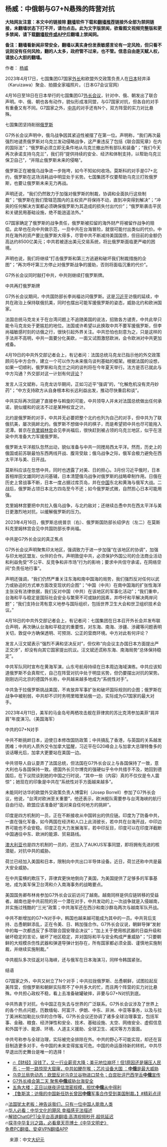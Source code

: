  <!-- 面包屑导航 --> <h2>杨威：中俄朝与G7+N悬殊的阵营对抗</h2> <p class="notice"><b>大陆网友注意：本文中的链接除 <a href="https://github.com/bannedbook/fanqiang" >翻墙</a>软件下载和<a href="https://github.com/killgcd/justmysocks/blob/master/README.md">翻墙推荐</a>链接外全部为禁网链接，未翻墙状态下打不开，请勿点击。此为文字版禁闻，欲看图文视频完整版和更多禁闻，请下载<a href="https://github.com/bannedbook/fanqiang">翻墙软件或APP</a>后翻墙上禁闻网。</p><p>备注：翻墙看新闻非常安全，翻墙以真实身份发表敏感言论有一定风险，但只看不说则没有任何风险，翻的人太多，政府管不过来，也不管。信息自由是天赋人权，请放心大胆的翻墙。</b></p>  <div class="entry"> <p>作者： <a href="https://www.bannedbook.org/bnews/tag/%e6%9d%a8%e5%a8%81/" class="st_tag internal_tag" rel="tag" title="标签 杨威 下的日志">杨威</a></p> <p id="conimg">2023年4月17日，七国集团G7国家<a href="https://www.bannedbook.org/bnews/tag/%E5%A4%96%E9%95%BF/" class="st_tag internal_tag" rel="tag" title="标签 外长 下的日志">外长</a>和欧盟外交政策负责人在<a href="https://www.bannedbook.org/bnews/tag/%e6%97%a5%e6%9c%ac/" class="st_tag internal_tag" rel="tag" title="标签 日本 下的日志">日本</a>轻井泽（Karuizawa）聚会、拍摄全家福照片。（日本G7会议官网）</p> <p>4月16日至18日在日本举行的七国集团G7<a href="https://www.bannedbook.org/bnews/tag/%E5%A4%96%E9%95%BF%E4%BC%9A%E8%AE%AE/" class="st_tag internal_tag" rel="tag" title="标签 外长会议 下的日志">外长会议</a>，针对中、俄、朝发出了联合声明。中、俄、朝也各有动作，貌似形成准同盟，与G7国家对抗，但各自的对手有重叠又有不同。G7国家之外，<a href="https://www.bannedbook.org/bnews/tag/%e4%b8%ad%e5%85%b1/" class="st_tag internal_tag" rel="tag" title="标签 中共 下的日志">中共</a>的对手还有N个，双方阵营的实力对比悬殊。</p> <p>七国集团坚持削弱<a href="https://www.bannedbook.org/bnews/tag/%e4%bf%84%e7%bd%97%e6%96%af/" class="st_tag internal_tag" rel="tag" title="标签 俄罗斯 下的日志">俄罗斯</a></p> <p>G7外长会议声明中，俄乌战争因其紧迫性被摆了在第一位。声明称，“我们再次最强烈地谴责俄罗斯对乌克兰发动侵略战争，这严重违反了包括《联合国宪章》在内的国际法”；“俄罗斯必须立即无条件地从乌克兰撤出所有部队和装备”；“我们今天再次承诺支持乌克兰”，我们将“提供持续的安全、经济和体制支持，以帮助乌克兰保卫自己”，“并阻止俄罗斯未来的侵略”。</p> <p>俄罗斯正在被俄乌战争进一步拖垮，如今不知如何收场。莫斯科的对手是G7+北约，俄罗斯在这场消耗战中明显处于劣势。七国集团不仅要帮助乌克兰打败俄罗斯，也要让俄罗斯未来无力再战。</p> <p>声明还说，“我们仍然致力于加强对俄罗斯的制裁，协调和全面执行这些制裁”；“俄罗斯在我们管辖范围内的主权资产将保持不动，直到冲突得到解决”；“冲突的任何解决方案都必须确保俄罗斯为其造成的损失付出代价”；“俄罗斯袭击平民和关键民用基础设施，绝不能逍遥法外。”</p> <p>G7国家确定了俄罗斯的战争责任，俄罗斯被扣留的海外财产将被留作战争的赔偿。此举也在向中共做示范，一旦中共在台海冒险，就很可能付出类似的代价。中共在海外的资产要比俄罗斯大得多，尽管中共不断减持美国国债，但目前的金额仍高达约8500亿美元；中共若被逐出美元交易系统，将比俄罗斯面临更严峻的困境。</p> <p>声明也说，我们将继续“打击俄罗斯和第三方逃避和破坏我们制裁措施的企图”；“再次呼吁第三方停止对俄罗斯战争的援助，否则将面临沉重的代价”。</p> <p>G7外长会议同时敲打中共，中共则继续打俄罗斯牌。</p> <p>中共再打俄罗斯牌</p> <p>G7外长会议期间，中共国防部长李尚福访问俄罗斯。这是<a href="https://www.bannedbook.org/bnews/tag/%e4%b9%a0%e8%bf%91%e5%b9%b3/" class="st_tag internal_tag" rel="tag" title="标签 习近平 下的日志">习近平</a>访俄的延续，中共在政治上保持联俄抗美，同时也摆出可能军援俄罗斯的姿态，威胁北约和欧洲国家。</p> <p>法国总统马克龙关于在台湾问题上不追随美国的说法，招致各方谴责，中共此举只能令马克龙处于更尴尬的地位。法国或许希望以此换取中共不要军援俄罗斯，但李尚福敏感时刻的访俄之行，很快引起外界关注。中共恐怕也刻意为之，只是这样的手法并不高明，中共一面要分化美欧，一面又试图激怒欧洲，会令欧洲对中共更加戒备。</p> <p>4月19日的中共外交部记者会上，有记者问：法国总统马克龙已指示他的外交政策顾问与中方合作，建立一个可以作为未来俄乌谈判基础的框架。根据法国的设想，如果一切顺利，俄罗斯和乌克兰之间的谈判将在今年夏天举行。法方是否已就此与中方沟通？外交部对这一计划有何<span class='wp_keywordlink_affiliate'><a href="https://www.bannedbook.org/bnews/comments/" title="新闻评论" target="_blank">评论</a></span>？</p> <p>发言人汪文斌称，马克龙访华期间，正如习近平“强调”的，“化解危机没有灵丹妙药”；“中方支持欧方从自身根本和长远利益出发，推动尽快重启和谈”。</p> <p>中共实际再次回避了直接参与斡旋的可能，中共领导人并未对法国总统做出任何承诺，貌似缓和的说法不过是某种权宜之计。</p> <p>北约是俄罗斯的对手，中共并无必要把整个北约也列为自己的对手，但中共为了联俄抗美，屡次挑衅北约。俄罗斯不想做中共的棋子，而是希望把中共也尽可能拖入泥潭。普京在<span class='wp_keywordlink'><a href="https://www.bannedbook.org/forum2/topic1172.html" title="克里姆林宫秘史——斯大林情妇的回忆" target="_blank">克里姆林宫</a></span>会见李尚福后，很快赶到被占领的乌克兰地区，似乎在渲染中共准备大力军援俄罗斯。</p> <p>俄罗斯太平洋舰队忽然出动，貌似准备与中共一同搅局西太平洋。然而，历史上的俄国或前苏联最怕东西两线开战、腹背受敌；俄乌战争之际，俄军会极力避免在西太平洋与美、日开战。</p> <p>莫斯科应该在忽悠中共，同时也透露了对美、日的担心。3月份习近平俄时，日本首相岸田文雄同时访问基辅，日本清楚俄乌战争对俄罗斯的战略牵制作用。日俄在历史上曾战事不断，日本一度占据过库页岛，并在<span class='wp_keywordlink_affiliate'><a href="https://www.bannedbook.org/" title="中国" target="_blank">中国</a></span>东北和黄海与俄军大战。二战后，俄罗斯占领日本北方四岛至今不还；如今俄罗斯式微，自然担心日本可能用强。</p> <p>克里姆林宫要把中共拉入俄乌战争，与北约敌对；还继续怂恿中共在西太平洋与美日更激烈地对抗，以缓解俄罗斯的压力。</p> <p>2023年4月16日，俄罗斯总统普京（右）、俄罗斯国防部长绍伊古（左二）在莫斯科克里姆林宫会见中共国防部长李尚福。</p> <p>中共是G7外长会议的真正焦点</p>  <p>G7外长会议声明聚焦印太地区，强调致力于进一步加强“在该地区的协调”，加强与印太地区盟友、伙伴的合作。声明敦促中共，必须保护外国公司的合法商业活动和利益免受“不公平、反竞争和非市场”行为的影响；要求中共信守承诺，在网络空间“负责任地行事”。</p> <p>声明还强调，“我们仍然严重关注东海和南中国海的局势，我们强烈反对任何以武力或胁迫的方式单方面改变现状的企图”；“中国（中共）在南中国海的扩张性海洋主张没有法律依据，我们反对中国（中共）在该地区的军事化活动”；“我们重申，台海和平与稳定是国际社会安全与繁荣不可或缺的因素，并呼吁和平解决两岸问题”；“我们支持台湾有意义地参与国际组织，包括世界卫生大会和世卫组织技术会议。”</p> <p>4月18日的中共外交部记者会上，有记者问：七国集团在日本召开外长会并发布联合声明，再次确认台海和平稳定的重要性，对东海、南海、涉疆、涉藏等问题表明关切，敦促中方确保透明、可预测、公正的营商环境。中方对此有何评论？</p> <p>发言人汪文斌表示“强烈不满和坚决反对”，但仅称“向会议主办国日本方面提出严正交涉”，却没有向其它国家提出抗议。汪文斌还谎称东海、南海局势“总体保持稳定”。</p> <p>中共军队同时宣布在黄海军演，山东号航母持续在日本周边海域演练。中共应该知道俄罗斯不会真帮忙，自己在阵营对抗中处于明显劣势，但仍要摆出对抗的架势。刚刚访问北京的德国外长称，中共越来越多地成为“系统性对手”。</p> <p>中共急于拉俄罗斯挑战美国，不肯放弃军事扩张和破坏国际规则的企图；俄罗斯在战争中被削弱，中共却不识时务明里暗里站俄一边，实际成为G7国家的最大对手。</p> <p>2023年4月11日，美军的马金岛号两栖攻击舰在菲律宾的苏比克湾参加美菲“肩并肩”年度演习。（美国海军）</p> <p>中共的G7+N对手</p> <p>中共不断挑衅日本，迫使日本修改国防政策；中共搞乱了香港，与英国的关系越发困难；中共的人质外交令加拿大猛醒，习近平在G20峰会上与加拿大总理特鲁多的谈话曝光后，加拿大更要站在美国一边。</p> <p>中共领导人自认耍弄了法国总统，但法国在G7外长会议上与各国保持了一致，意大利也与各国保持一致。德国外长贝尔博克的强硬似乎令中共措手不及，她回到德国后，在下议院谈到她的中国之行时说，“其中一些（内容）真的不仅仅是令人震惊”；她现在的印象是中共在“系统性对手方面越来越多”。</p> <p>未能同时访华的欧盟外交政策负责人博雷利（Josep Borrell）参加了G7外长会议，他说，“台湾对欧洲至关重要”，他还表示，欧洲舰队需要参与台湾海峡的航行自由行动，欧盟应该准备好“面对来自任何地方的挑衅”。</p>  <p>印度是四方机制的一员，正在不断接收从中国转出的供应链。印度为了防备中共，一直在强化军备，如今两国在经济和人口上此消彼长，若中共在台海开战，中印边界可能也不会安稳。印度正在大力发展海军，若中印反目，印度可以在印度洋截断中国通往中东、欧洲的能源、贸易路线。</p> <p><a href="https://www.bannedbook.org/bnews/tag/%e6%be%b3%e5%a4%a7%e5%88%a9%e4%ba%9a/" class="st_tag internal_tag" rel="tag" title="标签 澳大利亚 下的日志">澳大利亚</a>也是四方机制的一员的，还加入了AUKUS军事同盟，即将拥有先进的核潜艇，对抗中共的威胁。</p> <p>荷兰已经加入美国和日本，限制向中共出口半导体设备。近日，荷兰还称中共是最大安全威胁。</p> <p>在中共蛮横的欺压下，菲律宾更快地倒向了美国，为美国提供了足够多的军事基地，成为美军保卫台湾和介入南海事务的战略要点。</p> <p>美国国务卿布林肯参加G7外长会议前访问了越南。越南同样是供应链转移的受益者。越南也是中共前院的另一个潜在对手，中共发动的上一次战争就是入侵越南，并实施过残酷的“三光”政策；中共海军还在西沙和南沙群岛两次与越南军队开战。</p> <p>中共不断增加的G7+N对手中，韩国也越来越可能成为其中的一员。中共背后支持、怂恿朝鲜添乱，正在令美、日、韩加强合作。G7外长会议说，朝鲜导弹“发射中的每一次都违反了多项联合国安理会决议”；“加上关于使用核武器的日益升级和破坏稳定的言论，破坏了地区稳定，并对国际和平与安全构成严重威胁”；“只要朝鲜的大规模杀伤性武器和弹道导弹计划存在，所有国家都必须全面、谨慎地实施制裁，并继续实施制裁。”</p> <p>中共舰队多次往返对马海峡，还与俄军在日本海演习，同样令韩国紧张。</p> <p>结语</p> <p>G7国家之外，中共又树立了N个对手；中共拉拢俄罗斯、怂恿朝鲜，试图拉起反美阵营，但俄罗斯和朝鲜实际帮不了中共多大的忙，而且两个阵营的实力对比悬殊。中共担心政权不稳，看上去准备破罐破摔，非要与G7+N对抗到底。</p> <p>中共热衷于对抗，令中国正在失去与世界的广泛联系。G7外长会议涉及了世界上的各个热点问题，历数缅甸、阿富汗、伊朗、中东、非洲、中亚等事务，以及与拉丁美洲和加勒比伙伴的合作等。G7外长会议还协调了诸多全球治理事宜，包括军事、金融、粮食、经济弹性和安全、技术、基础设施、太空、网络安全、虚假信息和外国干涉、能源、环境、人道主义援助、全球卫生、减灾等方方面面。</p> <p>中共号称参与全球治理，实际被完全排除在外。中共的野心不可能实现，却还在盲目制造更多对手，令中国的未来变得岌岌可危。中国的命运亟待新的转机，中共尽早退出历史舞台是唯一的选择！</p>  <!--<div id="taboola-mid-1"></div>--><ul class='op-related-articles' title='相关阅读'> <li><a href='https://www.bannedbook.org/bnews/bannedvideo/20230419/1873883.html' target='_blank'>🔥【财经】没钱了，又一行业薪资大降；美元地位崩坏！但1原因还是辗压人民币；一带一路惊现大窟窿，中共如鲠在喉 ；芯片设备大国 ：<b>中俄</b>是最大威胁</a></li> <li><a href='https://www.bannedbook.org/bnews/worldnews/20230418/1873540.html' target='_blank'>乌克兰局势动态：欧盟反对乌克兰谷物进口禁令；白宫批评巴西学舌<b>中俄</b>宣传</a></li> <li><a href='https://www.bannedbook.org/bnews/comments/20230418/1873468.html' target='_blank'>G7外长峰会第二天 聚焦<b>中俄</b>威胁台海安全</a></li> <li><a href='https://www.bannedbook.org/bnews/bannedvideo/20230418/1873460.html' target='_blank'>五角大楼：正日以继夜评估泄密规模，担忧<b>中俄</b>从中得利</a></li> <li><a href='https://www.bannedbook.org/bnews/bannedvideo/20230418/1873427.html' target='_blank'>【鲁斯滨：访俄的中国新任防长曾因<b>中俄</b>军事合作受到美国制裁。】#精彩点评</a></li> </ul> <p class="texttj"> 🔥<a href="https://www.bannedbook.org/bnews/ssgc/20230219/1850782.html" target="_blank">法国犹太老板：神告诉我们，只有一位中国人能救人类</a><br/> 🔥<a href="https://www.bannedbook.org/bnews/comments/20220220/1694796.html" target="_blank">华人必看：中华文化的飓风 幸福感无法描述</a><br/> 🔥<a href="https://github.com/bannedbook/fanqiang/wiki/V2ray%E6%9C%BA%E5%9C%BA" target="_blank">解锁ChatGPT|全平台高速翻墙:高清视频秒开,超低延迟</a><br/> 🔥<a href="https://www.bannedbook.org/bnews/comments/20220808/1768773.html" target="_blank">探寻中华复兴之路，必看章天亮博士《中华文明史》</a><br/> <a href="https://github.com/bannedbook/fanqiang/wiki/%E7%A6%81%E9%97%BB%E7%BD%91%E5%AE%89%E5%8D%93%E7%BF%BB%E5%A2%99%E6%96%B0%E9%97%BBAPP" target="_blank">免费PC翻墙、安卓VPN翻墙APP</a><br/> </p><p class="src-info">　来源：中文<span class='wp_keywordlink_affiliate'><a href="http://www.epochtimes.com/" title="大纪元" target="_blank">大纪元</a></span> </p><a name='sharetosocial'></a> <div style="margin-bottom:5px;padding-bottom:5px;clear:both"> <div id="archive-pix-1" class="banner-ads"> <!-- AuctionX Display platform tag START --> <div id="27602x728x90x621x_ADSLOT1" clicktrack="%%CLICK_URL_ESC%%"></div>  <!-- AuctionX Display platform tag END --> </div> <div id="archive-pix-2" class="banner-ads"> <!-- AuctionX Display platform tag START --> <div id="27556x300x250x621x_ADSLOT1" clicktrack="%%CLICK_URL_ESC%%" style="margin:0 auto;text-align:center"></div>  <!-- AuctionX Display platform tag END --> </div> </div>  <div id="archive-pix-1" class="banner-ads"> <!-- AuctionX Display platform tag START --> <div id="27603x728x90x621x_ADSLOT1" clicktrack="%%CLICK_URL_ESC%%"></div>  <!-- AuctionX Display platform tag END --> </div> </div><!--END ENTRY--> 